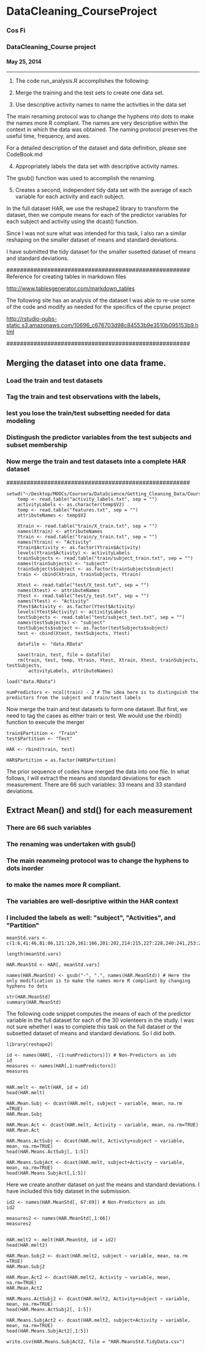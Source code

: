DataCleaning_CourseProject
==========================

### Cos Fi 
### DataCleaning_Course project
#### May 25, 2014
------------------------------------------------------------------------------
1. The code run_analysis.R accomplishes the following:

2. Merge the training and the test sets to create one data set.

3.	Use descriptive activity names to name the activities in the data set

The main renaming protocol was to change the hyphens into dots to make 
the names more R compliant. The names are very descriptive within the context in which
the data was obtained. The naming protocol preserves the useful time, frequency, and axes.

For a detailed description of the dataset and data definition, please see CodeBook.md


4.	Appropriately labels the data set with descriptive activity names. 

The gsub() function was used to accomplish the renaming.


5.	Creates a second, independent tidy data set with the average of each variable 
     for each activity and each subject. 

     
In the full dataset HAR, we use the reshape2 library to transform the 
dataset, then we compute means for each of the predictor variables for each subject and 
activity using the dcast() function.

Since I was not sure what was intended for this task, 
I also ran a similar reshaping on the smaller dataset of means and standard deviations.

I have submitted the tidy dataset for the smaller susetted dataset of means and standard deviations.


######################################################
Reference for creating tables in markdown files

http://www.tablesgenerator.com/markdown_tables

The following site has an analysis of the dataset
I was able to re-use some of the code and modify as needed for the specifics of the cpurse project

http://rstudio-pubs-static.s3.amazonaws.com/10696_c676703d98c84553b9e3510b095153b9.html

######################################################
## Merging the dataset into one data frame.
### Load the train and test datasets
### Tag the train and test observations with the labels, 
### lest you lose the train/test subsetting needed for data modeling
### Distingush the predictor variables from the test subjects and subset membership
### Now merge the train and test datasets into a complete HAR dataset
######################################################

```
setwd("~/Desktop/MOOCs/Coursera/DataScience/Getting_Cleaning_Data/CourseProject")
    temp <- read.table("activity_labels.txt", sep = "")
    activityLabels <- as.character(temp$V2)
    temp <- read.table("features.txt", sep = "")
    attributeNames <- temp$V2

    Xtrain <- read.table("train/X_train.txt", sep = "")
    names(Xtrain) <- attributeNames
    Ytrain <- read.table("train/y_train.txt", sep = "")
    names(Ytrain) <- "Activity"
    Ytrain$Activity <- as.factor(Ytrain$Activity)
    levels(Ytrain$Activity) <- activityLabels
    trainSubjects <- read.table("train/subject_train.txt", sep = "")
    names(trainSubjects) <- "subject"
    trainSubjects$subject <- as.factor(trainSubjects$subject)
    train <- cbind(Xtrain, trainSubjects, Ytrain)

    Xtest <- read.table("test/X_test.txt", sep = "")
    names(Xtest) <- attributeNames
    Ytest <- read.table("test/y_test.txt", sep = "")
    names(Ytest) <- "Activity"
    Ytest$Activity <- as.factor(Ytest$Activity)
    levels(Ytest$Activity) <- activityLabels
    testSubjects <- read.table("test/subject_test.txt", sep = "")
    names(testSubjects) <- "subject"
    testSubjects$subject <- as.factor(testSubjects$subject)
    test <- cbind(Xtest, testSubjects, Ytest)
    
    datafile <- "data.RData"
    
    save(train, test, file = datafile)
    rm(train, test, temp, Ytrain, Ytest, Xtrain, Xtest, trainSubjects, testSubjects, 
        activityLabels, attributeNames)
        
load("data.RData")

numPredictors <- ncol(train) - 2 # The idea here is to distinguish the predictors from the subject and train/test labels

```
Now merge the train and test datasets to form one dataset.
But first, we need to tag the cases as either train or test.
We would use the rbind() function to execute the merger

```
train$Partition <- "Train"
test$Partition <- "Test"

HAR <- rbind(train, test)

HAR$Partition = as.factor(HAR$Partition)
```
The prior sequence of codes have merged the data into one file.
In what follows, I will extract the means and standard deviations
for each measurement. There are 66 such variables:
33 means and 33 standard deviations.

## Extract Mean() and std() for each measurement
### There are 66 such variables
### The renaming was undertaken with gsub()
### The main reanmeing protocol was to change the hyphens to dots inorder
### to make the names more R compliant.
### The variables are well-desriptive within the HAR context
### I included the labels as well: "subject", "Activities", and "Partition"

```
meanStd.vars <- c(1:6,41:46,81:86,121:126,161:166,201:202,214:215,227:228,240:241,253:254,266:271,345:350,424:429,503:504,516:517,529:530,542:543,562:564)

length(meanStd.vars)

HAR.MeanStd <- HAR[, meanStd.vars]

names(HAR.MeanStd) <- gsub("-", ".", names(HAR.MeanStd)) # Here the only modification is to make the names more R compliant by changing hyphens to dots

str(HAR.MeanStd)
summary(HAR.MeanStd)
```

The following code snippet computes the means of each of the predictor variable in the full dataset for each of the 30 volenteers in the study. I was not sure whether I was to complete this
task on the full dataset or the subsetted dataset of means and standard deviations. So I did both.

```
library(reshape2)

id <- names(HAR[, -(1:numPredictors)]) # Non-Predictors as ids
id
measures <- names(HAR[,1:numPredictors])
measures


HAR.melt <- melt(HAR, id = id)
head(HAR.melt)

HAR.Mean.Subj <- dcast(HAR.melt, subject ~ variable, mean, na.rm =TRUE)
HAR.Mean.Subj

HAR.Mean.Act <- dcast(HAR.melt, Activity ~ variable, mean, na.rm=TRUE)
HAR.Mean.Act

HAR.Means.ActSubj <- dcast(HAR.melt, Activity+subject ~ variable, mean, na.rm=TRUE)
head(HAR.Means.ActSubj[, 1:5])

HAR.Means.SubjAct <- dcast(HAR.melt, subject+Activity ~ variable, mean, na.rm=TRUE)
head(HAR.Means.SubjAct[,1:5])

```
Here we create another dataset on just the means and standard deviations.
I have included this tidy dataset in the submission.

```
id2 <- names(HAR.MeanStd[, 67:69]) # Non-Predictors as ids
id2

measures2 <- names(HAR.MeanStd[,1:66])
measures2


HAR.melt2 <- melt(HAR.MeanStd, id = id2)
head(HAR.melt2)

HAR.Mean.Subj2 <- dcast(HAR.melt2, subject ~ variable, mean, na.rm =TRUE)
HAR.Mean.Subj2

HAR.Mean.Act2 <- dcast(HAR.melt2, Activity ~ variable, mean, na.rm=TRUE)
HAR.Mean.Act2

HAR.Means.ActSubj2 <- dcast(HAR.melt2, Activity+subject ~ variable, mean, na.rm=TRUE)
head(HAR.Means.ActSubj2[, 1:5])

HAR.Means.SubjAct2 <- dcast(HAR.melt2, subject+Activity ~ variable, mean, na.rm=TRUE)
head(HAR.Means.SubjAct2[,1:5])

write.csv(HAR.Means.SubjAct2, file = "HAR.MeansStd.TidyData.csv")

```

